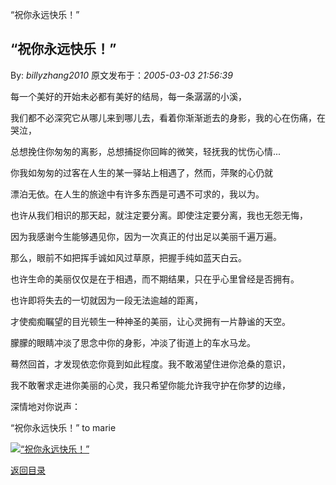 “祝你永远快乐！”
## “祝你永远快乐！”

By: *billyzhang2010* 原文发布于：*2005-03-03 21:56:39*

每一个美好的开始未必都有美好的结局，每一条潺潺的小溪，

我们都不必深究它从哪儿来到哪儿去，看着你渐渐逝去的身影，我的心在伤痛，在哭泣，

总想挽住你匆匆的离影，总想捕捉你回眸的微笑，轻抚我的忧伤心情...

你我如匆匆的过客在人生的某一驿站上相遇了，然而，萍聚的心仍就

漂泊无依。在人生的旅途中有许多东西是可遇不可求的，我以为。

也许从我们相识的那天起，就注定要分离。即使注定要分离，我也无怨无悔，

因为我感谢今生能够遇见你，因为一次真正的付出足以美丽千遍万遍。

那么，眼前不如把挥手诚如风过草原，把握手纯如蓝天白云。

也许生命的美丽仅仅是在于相遇，而不期结果，只在乎心里曾经是否拥有。

也许即将失去的一切就因为一段无法逾越的距离，

才使痴痴瞩望的目光顿生一种神圣的美丽，让心灵拥有一片静谧的天空。

朦朦的眼睛冲淡了思念中你的身影，冲淡了街道上的车水马龙。

蓦然回首，才发现依恋你竟到如此程度。我不敢渴望住进你沧桑的意识，

我不敢奢求走进你美丽的心灵，我只希望你能允许我守护在你梦的边缘，

深情地对你说声：

“祝你永远快乐！” to marie

[![&ldquo;祝你永远快乐！&rdquo;](http://s12.sinaimg.cn/middle/6983393849da99538b96b&amp;690)](http://s1.sinaimg.cn/middle/6983393849da995313230&amp;690)

[返回目录](index.html)
